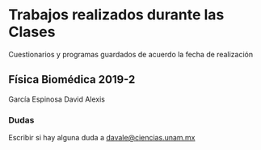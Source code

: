 # Trabajos realizados durante las Clases

Cuestionarios y programas guardados de acuerdo la fecha de realización

## Física Biomédica 2019-2

García Espinosa David Alexis

### Dudas
Escribir si hay alguna duda a davale@ciencias.unam.mx
